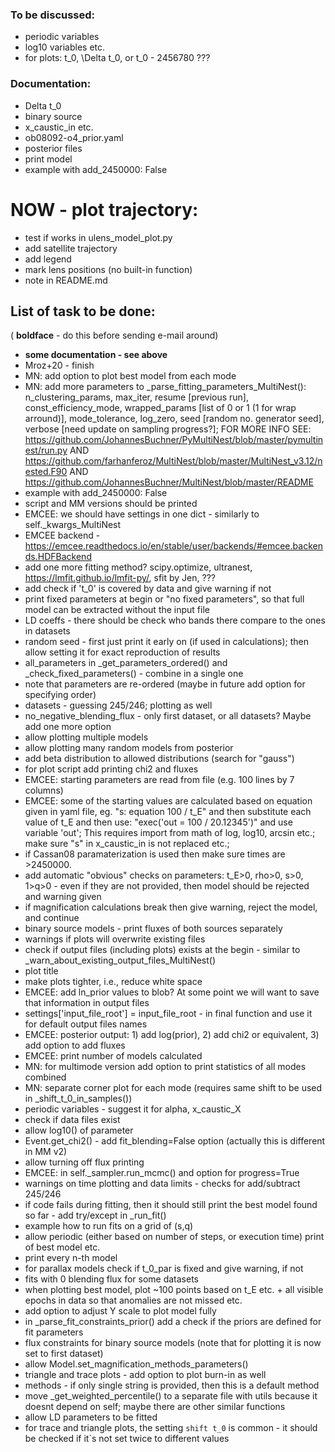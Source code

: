 ### To be discussed:

- periodic variables
- log10 variables etc.
- for plots: t_0, \Delta t_0, or t_0 - 2456780 ???

### Documentation:
- Delta t_0
- binary source
- x_caustic_in etc.
- ob08092-o4_prior.yaml
- posterior files
- print model
- example with add_2450000: False

# NOW - plot trajectory:
- test if works in ulens_model_plot.py
- add satellite trajectory
- add legend
- mark lens positions (no built-in function)
- note in README.md

## List of task to be done:

( **boldface** - do this before sending e-mail around)

- **some documentation - see above**
- Mroz+20 - finish
- MN: add option to plot best model from each mode
- MN: add more parameters to _parse_fitting_parameters_MultiNest(): n_clustering_params, max_iter, resume [previous run], const_efficiency_mode, wrapped_params [list of 0 or 1 (1 for wrap arround)], mode_tolerance, log_zero, seed [random no. generator seed], verbose [need update on sampling progress?]; FOR MORE INFO SEE: https://github.com/JohannesBuchner/PyMultiNest/blob/master/pymultinest/run.py AND https://github.com/farhanferoz/MultiNest/blob/master/MultiNest_v3.12/nested.F90 AND https://github.com/JohannesBuchner/MultiNest/blob/master/README
- example with add_2450000: False
- script and MM versions should be printed
- EMCEE: we should have settings in one dict - similarly to self._kwargs_MultiNest
- EMCEE backend - https://emcee.readthedocs.io/en/stable/user/backends/#emcee.backends.HDFBackend
- add one more fitting method? scipy.optimize, ultranest, https://lmfit.github.io/lmfit-py/, sfit by Jen, ???
- add check if 't_0' is covered by data and give warning if not
- print fixed parameters at begin or "no fixed parameters", so that full model can be extracted without the input file
- LD coeffs - there should be check who bands there compare to the ones in datasets
- random seed - first just print it early on (if used in calculations); then allow setting it for exact reproduction of results
- all_parameters in _get_parameters_ordered() and _check_fixed_parameters() - combine in a single one
- note that parameters are re-ordered (maybe in future add option for specifying order)
- datasets - guessing 245/246; plotting as well
- no_negative_blending_flux - only first dataset, or all datasets? Maybe add one more option
- allow plotting multiple models
- allow plotting many random models from posterior
- add beta distribution to allowed distributions (search for "gauss")
- for plot script add printing chi2 and fluxes
- EMCEE: starting parameters are read from file (e.g. 100 lines by 7 columns)
- EMCEE: some of the starting values are calculated based on equation given in yaml file, eg. "s: equation 100 / t_E" and then substitute each value of t_E and then use: "exec('out = 100 / 20.12345')" and use variable 'out'; This requires import from math of log, log10, arcsin etc.; make sure "s" in x_caustic_in is not replaced etc.; 
- if Cassan08 paramaterization is used then make sure times are >2450000.
- add automatic "obvious" checks on parameters: t_E>0, rho>0, s>0, 1>q>0 - even if they are not provided, then model should be rejected and warning given
- if magnification calculations break then give warning, reject the model, and continue
- binary source models - print fluxes of both sources separately
- warnings if plots will overwrite existing files
- check if output files (including plots) exists at the begin - similar to _warn_about_existing_output_files_MultiNest()
- plot title
- make plots tighter, i.e., reduce white space
- EMCEE: add ln_prior values to blob? At some point we will want to save that information in output files
- settings['input_file_root'] = input_file_root - in final function and use it for default output files names
- EMCEE: posterior output: 1) add log(prior), 2) add chi2 or equivalent, 3) add option to add fluxes
- EMCEE: print number of models calculated
- MN: for multimode version add option to print statistics of all modes combined
- MN: separate corner plot for each mode (requires same shift to be used in _shift_t_0_in_samples())
- periodic variables - suggest it for alpha, x_caustic_X
- check if data files exist
- allow log10() of parameter
- Event.get_chi2() - add fit_blending=False option (actually this is different in MM v2)
- allow turning off flux printing
- EMCEE: in self._sampler.run_mcmc() and option for progress=True
- warnings on time plotting and data limits - checks for add/subtract 245/246
- if code fails during fitting, then it should still print the best model found so far - add try/except in _run_fit()
- example how to run fits on a grid of (s,q)
- allow periodic (either based on number of steps, or execution time) print of best model etc.
- print every n-th model
- for parallax models check if t_0_par is fixed and give warning, if not
- fits with 0 blending flux for some datasets
- when plotting best model, plot ~100 points based on t_E etc. + all visible epochs in data so that anomalies are not missed etc.
- add option to adjust Y scale to plot model fully
- in _parse_fit_constraints_prior() add a check if the priors are defined for fit parameters
- flux constraints for binary source models (note that for plotting it is now set to first dataset)
- allow Model.set_magnification_methods_parameters()
- triangle and trace plots - add option to plot burn-in as well
- methods - if only single string is provided, then this is a default method
- move _get_weighted_percentile() to a separate file with utils because it doesnt depend on self; maybe there are other similar functions
- allow LD parameters to be fitted
- for trace and triangle plots, the setting `shift t_0` is common - it should be checked if it`s not set twice to different values
